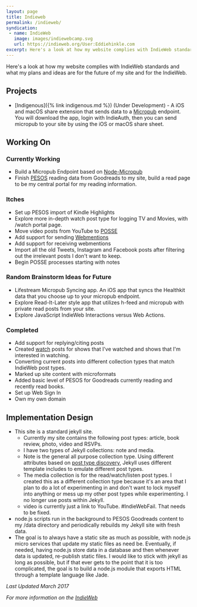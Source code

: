 ```yaml
---
layout: page
title: Indieweb
permalink: /indieweb/
syndication:
 - name: IndieWeb
   image: images/indiewebcamp.svg
   url: https://indieweb.org/User:Eddiehinkle.com
excerpt: Here's a look at how my website complies with IndieWeb standards and what my plans and ideas are for the future of my site and for the IndieWeb.
---
```

Here's a look at how my website complies with IndieWeb standards and what my plans and ideas are for the future of my site and for the IndieWeb.

## Projects
* [Indigenous]({% link indigenous.md %}) (Under Development) - A iOS and macOS share extension that sends data to a [Micropub](https://indieweb.org/micropub) endpoint. You will download the app, login with IndieAuth, then you can send micropub to your site by using the iOS or macOS share sheet.

## Working On

### Currently Working
* Build a Micropub Endpoint based on [Node-Micropub](https://github.com/voxpelli/node-micropub-express)
* Finish [PESOS](https://indieweb.org/PESOS) reading data from Goodreads to my site, build a read page to be my central portal for my reading information.

### Itches
* Set up PESOS import of Kindle Highlights
* Explore more in-depth watch post type for logging TV and Movies, with /watch portal page.
* Move video posts from YouTube to [POSSE](https://indieweb.org/POSSE)
* Add support for sending [Webmentions](https://indieweb.org/webmention)
* Add support for receiving webmentions
* Import all the old Tweets, Instagram and Facebook posts after filtering out the irrelevant posts I don't want to keep.
* Begin POSSE processes starting with notes

### Random Brainstorm Ideas for Future
* Lifestream Micropub Syncing app. An iOS app that syncs the Healthkit data that you choose up to your micropub endpoint.
* Explore Read-It-Later style app that utilizes h-feed and micropub with private read posts from your site.
* Explore JavaScript IndieWeb Interactions versus Web Actions.

### Completed
* Add support for replying/citing posts
* Created [watch](https://indieweb.org/watch) posts for shows that I've watched and shows that I'm interested in watching.
* Converting current posts into different collection types that match IndieWeb post types.
* Marked up site content with microformats
* Added basic level of PESOS for Goodreads currently reading and recently read books.
* Set up Web Sign In
* Own my own domain

## Implementation Design
* This site is a standard jekyll site.
	* Currently my site contains the following post types: article, book review, photo, video and RSVPs.
	* I have two types of Jekyll collections: note and media.
    * Note is the general all purpose collection type. Using different attributes based on [post type discovery](https://indieweb.org/post-type-discovery), Jekyll uses different template includes to emulate different post types.
    * The media collection is for the read/watch/listen post types. I created this as a different collection type because it's an area that I plan to do a lot of experimenting in and don't want to lock myself into anything or mess up my other post types while experimenting. I no longer use posts within Jekyll.
  * video is currently just a link to YouTube. #IndieWebFail. That needs to be fixed.
* node.js scripts run in the background to PESOS Goodreads content to my /data directory and periodically rebuilds my Jekyll site with fresh data.
* The goal is to always have a static site as much as possible, with node.js micro services that update my static files as need be. Eventually, if needed, having node.js store data in a database and then whenever data is updated, re-publish static files. I would like to stick with jekyll as long as possible, but if that ever gets to the point that it is too complicated, the goal is to build a node.js module that exports HTML through a template language like Jade.

_Last Updated March 2017_

_For more information on the [IndieWeb](https://indieweb.org)_